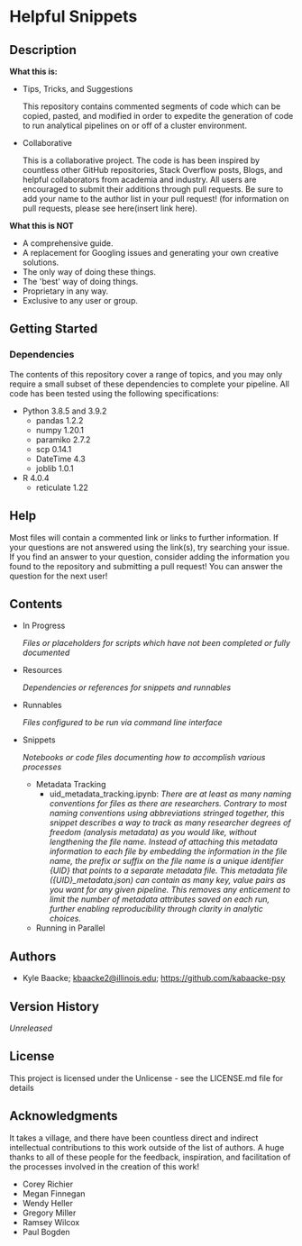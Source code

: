 # Helpful Snippets

## Description

**What this is:**
- Tips, Tricks, and Suggestions

    This repository contains commented segments of code which can be copied, pasted, and modified in order to expedite the generation of code to run analytical pipelines on or off of a cluster environment. 
 
- Collaborative

    This is a collaborative project. The code is has been inspired by countless other GitHub repositories, Stack Overflow posts, Blogs, and helpful collaborators from academia and industry. All users are encouraged to submit their additions through pull requests. Be sure to add your name to the author list in your pull request! (for information on pull requests, please see here(insert link here).

**What this is NOT**
- A comprehensive guide.
- A replacement for Googling issues and generating your own creative solutions.
- The only way of doing these things.
- The 'best' way of doing things.
- Proprietary in any way.
- Exclusive to any user or group.

## Getting Started

### Dependencies
The contents of this repository cover a range of topics, and you may only require a small subset of these dependencies to complete your pipeline. All code has been tested using the following specifications:

- Python            3.8.5 and 3.9.2
    - pandas        1.2.2
    - numpy         1.20.1
    - paramiko      2.7.2
    - scp           0.14.1
    - DateTime      4.3
    - joblib        1.0.1
- R                 4.0.4
    - reticulate    1.22

## Help
Most files will contain a commented link or links to further information. If your questions are not answered using the link(s), try searching your issue. If you find an answer to your question, consider adding the information you found to the repository and submitting a pull request! You can answer the question for the next user!

## Contents
- In Progress

  *Files or placeholders for scripts which have not been completed or fully documented*
- Resources

  *Dependencies or references for snippets and runnables*
- Runnables

  *Files configured to be run via command line interface*
- Snippets

  *Notebooks or code files documenting how to accomplish various processes*
  - Metadata Tracking
    - uid_metadata_tracking.ipynb: *There are at least as many naming conventions for files as there are researchers. Contrary to most naming conventions using abbreviations stringed together, this snippet describes a way to track as many researcher degrees of freedom (analysis metadata) as you would like, without lengthening the file name. Instead of attaching this metadata information to each file by embedding the information in the file name, the prefix or suffix on the file name is a unique identifier \{UID\} that points to a separate metadata file. This metadata file (\{UID\}_metadata.json) can contain as many key, value pairs as you want for any given pipeline. This removes any enticement to limit the number of metadata attributes saved on each run, further enabling reproducibility through clarity in analytic choices.*
  - Running in Parallel


## Authors
- Kyle Baacke; kbaacke2@illinois.edu; https://github.com/kabaacke-psy


## Version History

*Unreleased*

## License

This project is licensed under the Unlicense - see the LICENSE.md file for details

## Acknowledgments
It takes a village, and there have been countless direct and indirect intellectual contributions to this work outside of the list of authors. A huge thanks to all of these people for the feedback, inspiration, and facilitation of the processes involved in the creation of this work!

- Corey Richier
- Megan Finnegan
- Wendy Heller
- Gregory Miller
- Ramsey Wilcox
- Paul Bogden
